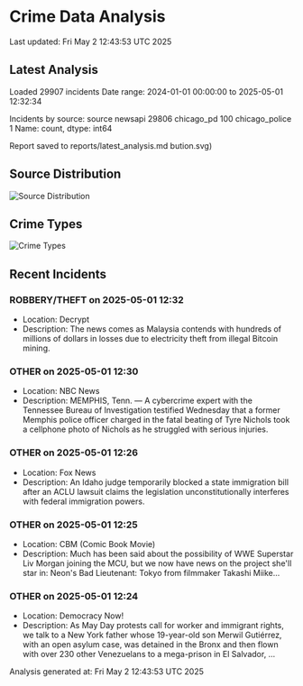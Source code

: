 # Crime Data Analysis
Last updated: Fri May  2 12:43:53 UTC 2025

## Latest Analysis

Loaded 29907 incidents
Date range: 2024-01-01 00:00:00 to 2025-05-01 12:32:34

Incidents by source:
source
newsapi           29806
chicago_pd          100
chicago_police        1
Name: count, dtype: int64

Report saved to reports/latest_analysis.md
bution.svg)

## Source Distribution
![Source Distribution](images/source_distribution.svg)

## Crime Types
![Crime Types](images/crime_types.svg)

## Recent Incidents

### ROBBERY/THEFT on 2025-05-01 12:32
- Location: Decrypt
- Description: The news comes as Malaysia contends with hundreds of millions of dollars in losses due to electricity theft from illegal Bitcoin mining.


### OTHER on 2025-05-01 12:30
- Location: NBC News
- Description: MEMPHIS, Tenn. — A cybercrime expert with the Tennessee Bureau of Investigation testified Wednesday that a former Memphis police officer charged in the fatal beating of Tyre Nichols took a cellphone photo of Nichols as he struggled with serious injuries.


### OTHER on 2025-05-01 12:26
- Location: Fox News
- Description: An Idaho judge temporarily blocked a state immigration bill after an ACLU lawsuit claims the legislation unconstitutionally interferes with federal immigration powers.


### OTHER on 2025-05-01 12:25
- Location: CBM (Comic Book Movie)
- Description: Much has been said about the possibility of WWE Superstar Liv Morgan joining the MCU, but we now have news on the project she'll star in: Neon's Bad Lieutenant: Tokyo from filmmaker Takashi Miike...


### OTHER on 2025-05-01 12:24
- Location: Democracy Now!
- Description: As May Day protests call for worker and immigrant rights, we talk to a New York father whose 19-year-old son Merwil Gutiérrez, with an open asylum case, was detained in the Bronx and then flown with over 230 other Venezuelans to a mega-prison in El Salvador, …

Analysis generated at: Fri May  2 12:43:53 UTC 2025
